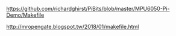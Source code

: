 https://github.com/richardghirst/PiBits/blob/master/MPU6050-Pi-Demo/Makefile

http://mropengate.blogspot.tw/2018/01/makefile.html
